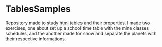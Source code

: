 # TablesSamples
Repository made to study html tables and their properties.
I made two exercises, one about set up a school time table with the mine classes schedules, and the another made for show and separate the 
planets with their respective informations.
